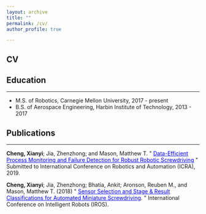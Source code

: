 ```yaml
---
layout: archive
title: ""
permalink: /cv/
author_profile: true

---
```

CV
------
## Education
-------
* M.S. of Robotics, Carnegie Mellon University, 2017 - present
* B.S. of Aerospace Engineering, Harbin Institute of Technology, 2013 - 2017

## Publications
--------

**Cheng, Xianyi**; Jia, Zhenzhong; and Mason, Matthew T. " [<span style="color:blue; text-decoration:underline">Data-Efficient  Process  Monitoring  and  Failure  Detection for  Robust  Robotic  Screwdriving</span>](https://captaincabbage.github.io/files/cheng_icra19.pdf) " Submitted to International Conference on Robotics and Automation (ICRA), 2019.

**Cheng, Xianyi**; Jia, Zhenzhong; Bhatia, Ankit; Aronson, Reuben M., and Mason, Matthew T. (2018) " [<span style="color:blue; text-decoration:underline">Sensor Selection and Stage & Result Classifications for Automated Miniature Screwdriving</span>](https://captaincabbage.github.io/files/cheng_iros18.pdf). " International Conference on Intelligent Robots (IROS).
